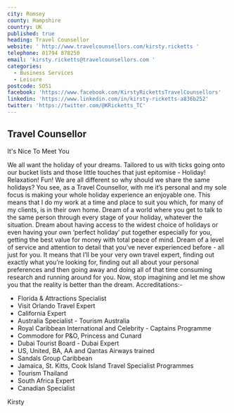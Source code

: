 ```yaml
---
city: Romsey
county: Hampshire
country: UK
published: true
heading: Travel Counsellor
website: ' http://www.travelcounsellors.com/kirsty.ricketts '
telephone: 01794 878250
email: 'kirsty.ricketts@travelcounsellors.com '
categories:
  - Business Services
  - Leisure
postcode: SO51
facebook: 'https://www.facebook.com/KirstyRickettsTravelCounsellors'
linkedin: 'https://www.linkedin.com/in/kirsty-ricketts-a836b252'
twitter: 'https://twitter.com/@KRicketts_TC'
---
```

## Travel Counsellor

It's Nice To Meet You

We all want the holiday of your dreams. Tailored to us with ticks going onto our bucket lists and those little touches that just epitomise - Holiday! Relaxation! Fun!
We are all different so why should we share the same holidays?
You see, as a Travel Counsellor, with me it’s personal and my sole focus is making your whole holiday experience an enjoyable one. This means that I do my work at a time and place to suit you which, for many of my clients, is in their own home.
Dream of a world where you get to talk to the same person through every stage of your holiday, whatever the situation. Dream about having access to the widest choice of holidays or even having your own ‘perfect holiday’ put together especially for you, getting the best value for money with total peace of mind. Dream of a level of service and attention to detail that you’ve never experienced before - all just for you.
It means that I’ll be your very own travel expert, finding out exactly what you’re looking for, finding out all about your personal preferences and then going away and doing all of that time consuming research and running around for you.
Now, stop imagining and let me show you that the reality is better than the dream.
Accreditations:-
- Florida & Attractions Specialist
- Visit Orlando Travel Expert
- California Expert
- Australia Specialist - Tourism Australia 
- Royal Caribbean International and Celebrity - Captains Programme 
- Commodore for P&O, Princess and Cunard
- Dubai Tourist Board - Dubai Expert 
- US, United, BA, AA and Qantas Airways trained
- Sandals Group Caribbean 
- Jamaica, St. Kitts, Cook Island Travel Specialist Programmes
- Tourism Thailand
- South Africa Expert
- Canadian Specialist

Kirsty
